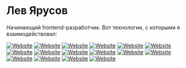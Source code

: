 # Лев Ярусов

Начинающий frontend-разработчик. Вот технологии, с которыми я взаимодействовал:


[![Website](https://img.shields.io/badge/-HTML-e34f26.svg?&style=for-the-badge&logo=html5&logoColor=fff)](https://www.w3schools.com/html/)
[![Website](https://img.shields.io/badge/-CSS-1572b6.svg?&style=for-the-badge&logo=css3&logoColor=fff)](https://www.w3schools.com/css/)
[![Website](https://img.shields.io/badge/-JavaScript-f7df1e.svg?&style=for-the-badge&logo=javascript&logoColor=222)](https://www.w3schools.com/js/)
[![Website](https://img.shields.io/badge/-React-282c34.svg?&style=for-the-badge&logo=react)](https://reactjs.org)
[![Website](https://img.shields.io/badge/SQL-000000.svg?&style=for-the-badge)](https://www.w3schools.com/sql/)
[![Website](https://img.shields.io/badge/-JSON-faf0e6.svg?&style=for-the-badge&logo=json&logoColor=000000)](https://www.w3schools.com/json/)
[![Website](https://img.shields.io/badge/-Git-fff.svg?&style=for-the-badge&logo=git&logoColor=f05832)](https://git-scm.com/)
[![Website](https://img.shields.io/badge/-GitHub-181717.svg?&style=for-the-badge&logo=github&logoColor=ffffff)](https://github.com/)
[![Website](https://img.shields.io/badge/-TypeScript-3178c6.svg?&style=for-the-badge&logo=typescript&logoColor=fff)](https://www.typescriptlang.org/)
[![Website](https://img.shields.io/badge/-Webpack-2b3a42.svg?&style=for-the-badge&logo=webpack&logoColor=8dd6f9)](https://webpack.js.org/)
[![Website](https://img.shields.io/badge/-Python_3-ffdb65.svg?&style=for-the-badge&logo=python&logoColor=3776ab)](https://www.python.org/)
[![Website](https://img.shields.io/badge/-PyPi-3775a9.svg?&style=for-the-badge&logo=pypi&logoColor=ffffff)](https://www.pypi.org/)
[![Website](https://img.shields.io/badge/-PyCharm-eef64e.svg?&style=for-the-badge&logo=pycharm&logoColor=000000)](https://www.jetbrains.com/pycharm/)
[![Website](https://img.shields.io/badge/-Lua-ffffff.svg?&style=for-the-badge&logo=lua&logoColor=2c2d72)](https://www.lua.org/)
[![Website](https://img.shields.io/badge/-Batch-faf0e6.svg?&style=for-the-badge)](https://www.tutorialspoint.com/batch_script/index.htm)
[![Website](https://img.shields.io/badge/-Discord_API-5865f2.svg?&style=for-the-badge&logo=discord&logoColor=ffffff)](https://discord.com/developers/docs)
